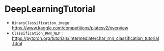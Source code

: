 # DeepLearningTutorial

- `BinaryClassification_image` : https://www.kaggle.com/competitions/platesv2/overview
- `Classification_RNN_NLP` : https://pytorch.org/tutorials/intermediate/char_rnn_classification_tutorial.html

